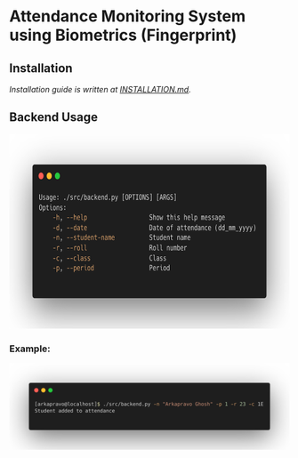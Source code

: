 # Attendance Monitoring System using Biometrics (Fingerprint)

## Installation
*Installation guide is written at [INSTALLATION.md](docs/INSTALLATION.md).*

## Backend Usage
<div align=center>
<img height=350 src="docs/images/help.png">
</div>

### Example:
<div align=center>
<img width=800
 src="docs/images/example.png">
</div>